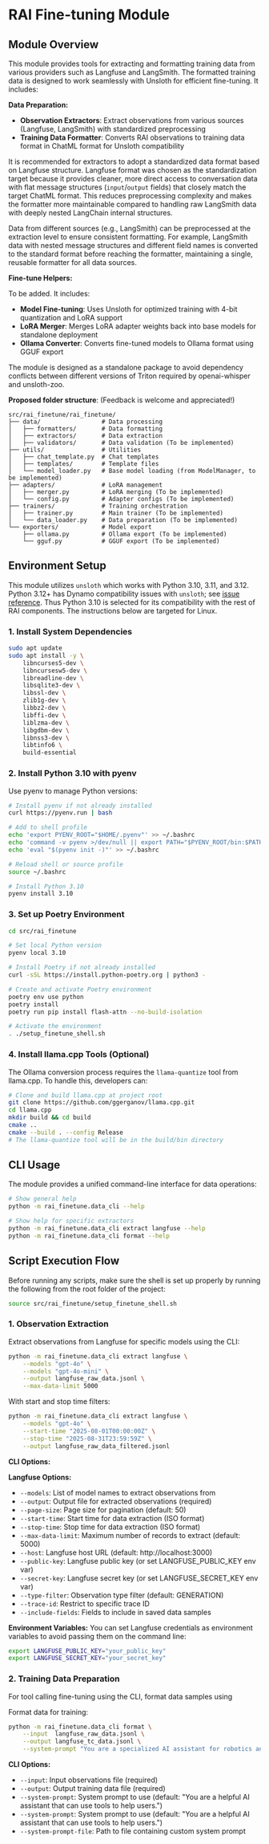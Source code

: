 # RAI Fine-tuning Module

## Module Overview

This module provides tools for extracting and formatting training data from various providers such as Langfuse and LangSmith. The formatted training data is designed to work seamlessly with Unsloth for efficient fine-tuning. It includes:

**Data Preparation:**

-   **Observation Extractors**: Extract observations from various sources (Langfuse, LangSmith) with standardized preprocessing
-   **Training Data Formatter**: Converts RAI observations to training data format in ChatML format for Unsloth compatibility

It is recommended for extractors to adopt a standardized data format based on Langfuse structure. Langfuse format was chosen as the standardization target because it provides cleaner, more direct access to conversation data with flat message structures (`input`/`output` fields) that closely match the target ChatML format. This reduces preprocessing complexity and makes the formatter more maintainable compared to handling raw LangSmith data with deeply nested LangChain internal structures.

Data from different sources (e.g., LangSmith) can be preprocessed at the extraction level to ensure consistent formatting. For example, LangSmith data with nested message structures and different field names is converted to the standard format before reaching the formatter, maintaining a single, reusable formatter for all data sources.

**Fine-tune Helpers:**

To be added. It includes:

-   **Model Fine-tuning**: Uses Unsloth for optimized training with 4-bit quantization and LoRA support
-   **LoRA Merger**: Merges LoRA adapter weights back into base models for standalone deployment
-   **Ollama Converter**: Converts fine-tuned models to Ollama format using GGUF export

The module is designed as a standalone package to avoid dependency conflicts between different versions of Triton required by openai-whisper and unsloth-zoo.

**Proposed folder structure**: (Feedback is welcome and appreciated!)

```
src/rai_finetune/rai_finetune/
├── data/                 # Data processing
│   ├── formatters/       # Data formatting
│   ├── extractors/       # Data extraction
│   ├── validators/       # Data validation (To be implemented)
├── utils/                # Utilities
│   ├── chat_template.py  # Chat templates
│   ├── templates/        # Template files
│   └── model_loader.py   # Base model loading (from ModelManager, to be implemented)
├── adapters/             # LoRA management
│   ├── merger.py         # LoRA merging (To be implemented)
│   └── config.py         # Adapter configs (To be implemented)
├── trainers/             # Training orchestration
│   ├── trainer.py        # Main trainer (To be implemented)
│   └── data_loader.py    # Data preparation (To be implemented)
└── exporters/            # Model export
    ├── ollama.py         # Ollama export (To be implemented)
    └── gguf.py           # GGUF export (To be implemented)
```

## Environment Setup

This module utilizes `unsloth` which works with Python 3.10, 3.11, and 3.12. Python 3.12+ has Dynamo compatibility issues with `unsloth`; see [issue reference](https://github.com/unslothai/unsloth/issues/886). Thus Python 3.10 is selected for its compatibility with the rest of RAI components. The instructions below are targeted for Linux.

### 1. Install System Dependencies

```bash
sudo apt update
sudo apt install -y \
    libncurses5-dev \
    libncursesw5-dev \
    libreadline-dev \
    libsqlite3-dev \
    libssl-dev \
    zlib1g-dev \
    libbz2-dev \
    libffi-dev \
    liblzma-dev \
    libgdbm-dev \
    libnss3-dev \
    libtinfo6 \
    build-essential
```

### 2. Install Python 3.10 with pyenv

Use pyenv to manage Python versions:

```bash
# Install pyenv if not already installed
curl https://pyenv.run | bash

# Add to shell profile
echo 'export PYENV_ROOT="$HOME/.pyenv"' >> ~/.bashrc
echo 'command -v pyenv >/dev/null || export PATH="$PYENV_ROOT/bin:$PATH"' >> ~/.bashrc
echo 'eval "$(pyenv init -)"' >> ~/.bashrc

# Reload shell or source profile
source ~/.bashrc

# Install Python 3.10
pyenv install 3.10
```

### 3. Set up Poetry Environment

```bash
cd src/rai_finetune

# Set local Python version
pyenv local 3.10

# Install Poetry if not already installed
curl -sSL https://install.python-poetry.org | python3 -

# Create and activate Poetry environment
poetry env use python
poetry install
poetry run pip install flash-attn --no-build-isolation

# Activate the environment
. ./setup_finetune_shell.sh
```

### 4. Install llama.cpp Tools (Optional)

The Ollama conversion process requires the `llama-quantize` tool from llama.cpp. To handle this, developers can:

```bash
# Clone and build llama.cpp at project root
git clone https://github.com/ggerganov/llama.cpp.git
cd llama.cpp
mkdir build && cd build
cmake ..
cmake --build . --config Release
# The llama-quantize tool will be in the build/bin directory
```

## CLI Usage

The module provides a unified command-line interface for data operations:

```bash
# Show general help
python -m rai_finetune.data_cli --help

# Show help for specific extractors
python -m rai_finetune.data_cli extract langfuse --help
python -m rai_finetune.data_cli format --help
```

## Script Execution Flow

Before running any scripts, make sure the shell is set up properly by running the following from the root folder of the project:

```bash
source src/rai_finetune/setup_finetune_shell.sh
```

### 1. Observation Extraction

Extract observations from Langfuse for specific models using the CLI:

```bash
python -m rai_finetune.data_cli extract langfuse \
    --models "gpt-4o" \
    --models "gpt-4o-mini" \
    --output langfuse_raw_data.jsonl \
    --max-data-limit 5000
```

With start and stop time filters:

```bash
python -m rai_finetune.data_cli extract langfuse \
    --models "gpt-4o" \
    --start-time "2025-08-01T00:00:00Z" \
    --stop-time "2025-08-31T23:59:59Z" \
    --output langfuse_raw_data_filtered.jsonl

```

**CLI Options:**

**Langfuse Options:**

-   `--models`: List of model names to extract observations from
-   `--output`: Output file for extracted observations (required)
-   `--page-size`: Page size for pagination (default: 50)
-   `--start-time`: Start time for data extraction (ISO format)
-   `--stop-time`: Stop time for data extraction (ISO format)
-   `--max-data-limit`: Maximum number of records to extract (default: 5000)
-   `--host`: Langfuse host URL (default: http://localhost:3000)
-   `--public-key`: Langfuse public key (or set LANGFUSE_PUBLIC_KEY env var)
-   `--secret-key`: Langfuse secret key (or set LANGFUSE_SECRET_KEY env var)
-   `--type-filter`: Observation type filter (default: GENERATION)
-   `--trace-id`: Restrict to specific trace ID
-   `--include-fields`: Fields to include in saved data samples

**Environment Variables:**
You can set Langfuse credentials as environment variables to avoid passing them on the command line:

```bash
export LANGFUSE_PUBLIC_KEY="your_public_key"
export LANGFUSE_SECRET_KEY="your_secret_key"
```

### 2. Training Data Preparation

For tool calling fine-tuning using the CLI, format data samples using

Format data for training:

```bash
python -m rai_finetune.data_cli format \
    --input  langfuse_raw_data.jsonl \
    --output langfuse_tc_data.jsonl \
    --system-prompt "You are a specialized AI assistant for robotics and tool calling tasks."
```

**CLI Options:**

-   `--input`: Input observations file (required)
-   `--output`: Output training data file (required)
-   `--system-prompt`: System prompt to use (default: "You are a helpful AI assistant that can use tools to help users.")
-   `--system-prompt`: System prompt to use (default: "You are a helpful AI assistant that can use tools to help users.")
-   `--system-prompt-file`: Path to file containing custom system prompt
